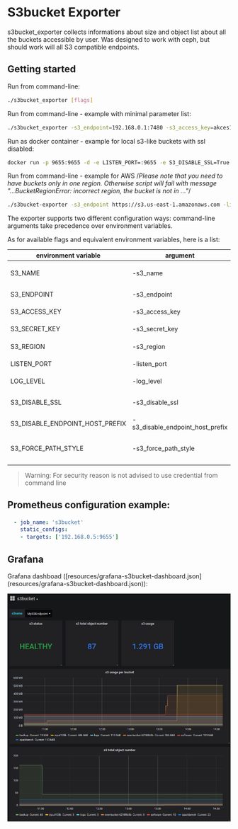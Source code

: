# S3bucket Exporter

s3bucket_exporter collects informations about size and object list about all the buckets accessible by user. Was designed to work with ceph, but should work will all S3 compatible endpoints.

## Getting started

Run from command-line:

```sh
./s3bucket_exporter [flags]
```

Run from command-line - example with minimal parameter list:

```sh
./s3bucket_exporter -s3_endpoint=192.168.0.1:7480 -s3_access_key=akces123 -s3_secret_key=secret123 -s3_name=MyS3Endpoint
```

Run as docker container - example for local s3-like buckets with ssl disabled:

```sh
docker run -p 9655:9655 -d -e LISTEN_PORT=:9655 -e S3_DISABLE_SSL=True -e S3_ENDPOINT=192.168.0.1:7480 -e S3_ACCESS_KEY=akces123 -e S3_SECRET_KEY=secret123 -e S3_NAME=MyS3Endpoint docker.io/molu8bits/s3bucket_exporter:0.3 
```

Run from command-line - example for AWS
/*Please note that you need to have buckets only in one region. Otherwise script will fail with message "...BucketRegionError: incorrect region, the bucket is not in ..."*/

```sh
./s3bucket-exporter -s3_endpoint https://s3.us-east-1.amazonaws.com -listen_port :9655 -s3_access_key ABCD12345678 -s3_secret_key mySecretKey -s3_name=My2S3Endpoint --s3_region=us-east-1 --s3_force_path_style=false --s3_disable_endpoint_host_prefix=true
```

The exporter supports two different configuration ways: command-line arguments take precedence over environment variables.

As for available flags and equivalent environment variables, here is a list:

|     environment variable          |    argument                       |     description                                    |        default        |     example              |
| --------------------------------- | --------------------------------- | -------------------------------------------------- | --------------------- | ------------------------ |
| S3_NAME                           | -s3_name                         | S3 configuration name, visible as a tag            |                       | MyS3Endpoint             |
| S3_ENDPOINT                       | -s3_endpoint                     | S3 endpoint url with port  |                       |                       | 192.168.0.1:7480         |
| S3_ACCESS_KEY                     | -s3_access_key                   | S3 access_key (aws_access_key)                     |                       | myAkcesKey               |
| S3_SECRET_KEY                     | -s3_secret_key                   | S3 secret key (aws_secret_key)                     |                       | mySecretKey              |
| S3_REGION                         | -s3_region                       | S3 region name                                     | default               | "default" or "eu-west-1" |
| LISTEN_PORT                       | -listen_port                     | Exporter listen Port cluster                       | :9655                 | :9123                   |
| LOG_LEVEL                         | -log_level                       | Log level. Info or Debug                           | Info                  | Debug                    |
| S3_DISABLE_SSL                    | -s3_disable_ssl                  | If S3 endpoint is not secured by SSL set to True   | False                 | True                     |
| S3_DISABLE_ENDPOINT_HOST_PREFIX   | -s3_disable_endpoint_host_prefix | Disable endpoint host prefix                       | False                 | True                     |
| S3_FORCE_PATH_STYLE               | -s3_force_path_style             | Force use path style (bucketname not added to url) | True                  | False                    |

> Warning: For security reason is not advised to use credential from command line

## Prometheus configuration example:

```yaml
  - job_name: 's3bucket'
    static_configs:
    - targets: ['192.168.0.5:9655']
```

## Grafana

Grafana dashboad ([resources/grafana-s3bucket-dashboard.json] (resources/grafana-s3bucket-dashboard.json)):

![](images/grafana-s3bucket-dashboard.png)
